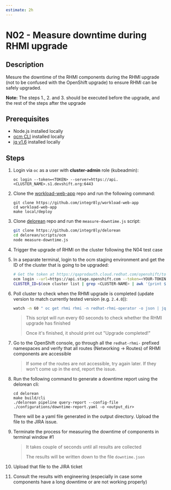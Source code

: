 ```yaml
---
estimate: 2h
---
```


# N02 - Measure downtime during RHMI upgrade

## Description

Mesure the downtime of the RHMI components during the RHMI upgrade (not to be confused with the OpenShift upgrade) to ensure RHMI can be safely upgraded.

**Note:** The steps 1., 2. and 3. should be executed before the upgrade, and the rest of the steps after the upgrade

## Prerequisites

- Node.js installed locally
- [ocm CLI](https://github.com/openshift-online/ocm-cli/releases) installed locally
- [jq v1.6](https://github.com/stedolan/jq/releases) installed locally

## Steps

1. Login via `oc` as a user with **cluster-admin** role (kubeadmin):

   ```
   oc login --token=<TOKEN> --server=https://api.<CLUSTER_NAME>.s1.devshift.org:6443
   ```

2. Clone the [workload-web-app](https://github.com/integr8ly/workload-web-app) repo and run the following command:

   ```
   git clone https://github.com/integr8ly/workload-web-app
   cd workload-web-app
   make local/deploy
   ```

3. Clone [delorean](https://github.com/integr8ly/delorean) repo and run the `measure-downtime.js` script:

   ```bash
   git clone https://github.com/integr8ly/delorean
   cd delorean/scripts/ocm
   node measure-downtime.js
   ```

4. Trigger the upgrade of RHMI on the cluster following the N04 test case

5. In a separate terminal, login to the ocm staging environment and get the ID of the cluster that is going to be upgraded:

   ```bash
   # Get the token at https://qaprodauth.cloud.redhat.com/openshift/token
   ocm login --url=https://api.stage.openshift.com --token=<YOUR-TOKEN>
   CLUSTER_ID=$(ocm cluster list | grep <CLUSTER-NAME> | awk '{print $1}')
   ```

6. Poll cluster to check when the RHMI upgrade is completed (update version to match currently tested version (e.g. `2.4.0`)):

   ```bash
   watch -n 60 " oc get rhmi rhmi -n redhat-rhmi-operator -o json | jq -r .status.version | grep -q "2.x.x" && echo 'RHMI Upgrade completed\!'"
   ```

   > This script will run every 60 seconds to check whether the RHMI upgrade has finished
   >
   > Once it's finished, it should print out "Upgrade completed!"

7. Go to the OpenShift console, go through all the `redhat-rhmi-` prefixed namespaces and verify that all routes (Networking -> Routes) of RHMI components are accessible

   > If some of the routes are not accessible, try again later. If they won't come up in the end, report the issue.

8. Run the following command to generate a downtime report using the delorean cli:

   ```
   cd delorean
   make build/cli
   ./delorean pipeline query-report --config-file ./configurations/downtime-report.yaml -o <output_dir>
   ```

   There will be a yaml file generated in the output directory. Upload the file to the JIRA issue.

9. Terminate the process for measuring the downtime of components in terminal window #1

   > It takes couple of seconds until all results are collected
   >
   > The results will be written down to the file `downtime.json`

10. Upload that file to the JIRA ticket

11. Consult the results with engineering (especially in case some components have a long downtime or are not working properly)